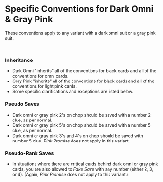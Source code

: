 # Specific Conventions for Dark Omni & Gray Pink

These conventions apply to any variant with a dark omni suit or a gray pink suit.

<br />

### Inheritance

* Dark Omni "inherits" all of the conventions for black cards and all of the conventions for omni cards.
* Gray Pink "inherits" all of the conventions for black cards and all of the conventions for light pink cards.
* Some specific clarifications and exceptions are listed below.

### Pseudo Saves

* Dark omni or gray pink 2's on chop should be saved with a number 2 clue, as per normal.
* Dark omni or gray pink 5's on chop should be saved with a number 5 clue, as per normal.
* Dark omni or gray pink 3's and 4's on chop should be saved with number 5 clue. *Pink Promise* does not apply in this variant.

### Pseudo-Rank Saves

* In situations where there are critical cards behind dark omni or gray pink cards, you are also allowed to *Fake Save* with any number (either 2, 3, or 4). (Again, *Pink Promise* does not apply to this variant.)
